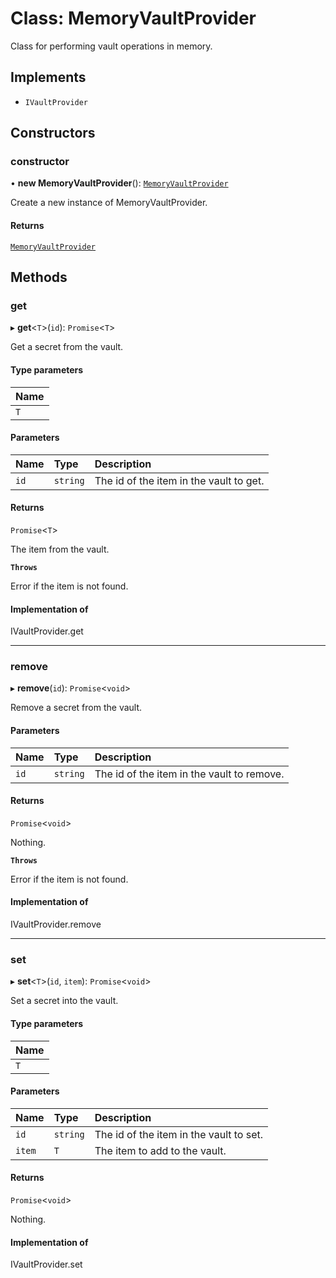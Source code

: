 # Class: MemoryVaultProvider

Class for performing vault operations in memory.

## Implements

- `IVaultProvider`

## Constructors

### constructor

• **new MemoryVaultProvider**(): [`MemoryVaultProvider`](MemoryVaultProvider.md)

Create a new instance of MemoryVaultProvider.

#### Returns

[`MemoryVaultProvider`](MemoryVaultProvider.md)

## Methods

### get

▸ **get**\<`T`\>(`id`): `Promise`\<`T`\>

Get a secret from the vault.

#### Type parameters

| Name |
| :------ |
| `T` |

#### Parameters

| Name | Type | Description |
| :------ | :------ | :------ |
| `id` | `string` | The id of the item in the vault to get. |

#### Returns

`Promise`\<`T`\>

The item from the vault.

**`Throws`**

Error if the item is not found.

#### Implementation of

IVaultProvider.get

___

### remove

▸ **remove**(`id`): `Promise`\<`void`\>

Remove a secret from the vault.

#### Parameters

| Name | Type | Description |
| :------ | :------ | :------ |
| `id` | `string` | The id of the item in the vault to remove. |

#### Returns

`Promise`\<`void`\>

Nothing.

**`Throws`**

Error if the item is not found.

#### Implementation of

IVaultProvider.remove

___

### set

▸ **set**\<`T`\>(`id`, `item`): `Promise`\<`void`\>

Set a secret into the vault.

#### Type parameters

| Name |
| :------ |
| `T` |

#### Parameters

| Name | Type | Description |
| :------ | :------ | :------ |
| `id` | `string` | The id of the item in the vault to set. |
| `item` | `T` | The item to add to the vault. |

#### Returns

`Promise`\<`void`\>

Nothing.

#### Implementation of

IVaultProvider.set
